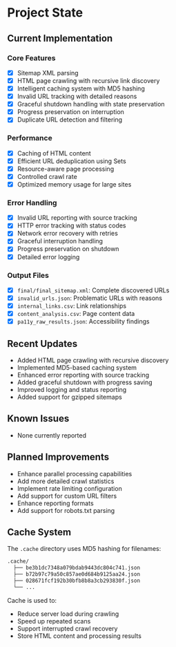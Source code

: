 # Project State

## Current Implementation

### Core Features

- [x] Sitemap XML parsing
- [x] HTML page crawling with recursive link discovery
- [x] Intelligent caching system with MD5 hashing
- [x] Invalid URL tracking with detailed reasons
- [x] Graceful shutdown handling with state preservation
- [x] Progress preservation on interruption
- [x] Duplicate URL detection and filtering

### Performance

- [x] Caching of HTML content
- [x] Efficient URL deduplication using Sets
- [x] Resource-aware page processing
- [x] Controlled crawl rate
- [x] Optimized memory usage for large sites

### Error Handling

- [x] Invalid URL reporting with source tracking
- [x] HTTP error tracking with status codes
- [x] Network error recovery with retries
- [x] Graceful interruption handling
- [x] Progress preservation on shutdown
- [x] Detailed error logging

### Output Files

- [x] `final/final_sitemap.xml`: Complete discovered URLs
- [x] `invalid_urls.json`: Problematic URLs with reasons
- [x] `internal_links.csv`: Link relationships
- [x] `content_analysis.csv`: Page content data
- [x] `pa11y_raw_results.json`: Accessibility findings

## Recent Updates

- Added HTML page crawling with recursive discovery
- Implemented MD5-based caching system
- Enhanced error reporting with source tracking
- Added graceful shutdown with progress saving
- Improved logging and status reporting
- Added support for gzipped sitemaps

## Known Issues

- None currently reported

## Planned Improvements

- Enhance parallel processing capabilities
- Add more detailed crawl statistics
- Implement rate limiting configuration
- Add support for custom URL filters
- Enhance reporting formats
- Add support for robots.txt parsing

## Cache System

The `.cache` directory uses MD5 hashing for filenames:

```bash
.cache/
  ├── be3b1dc7348a079bdab9443dc804c741.json
  ├── b72b97c79a50c857ae0d684b9125aa24.json
  ├── 028671fcf192b30bfb8b8a3cb293830f.json
  └── ...
```

Cache is used to:

- Reduce server load during crawling
- Speed up repeated scans
- Support interrupted crawl recovery
- Store HTML content and processing results
